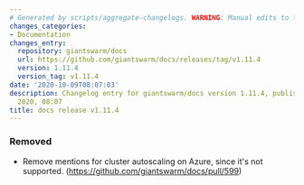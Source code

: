 ```yaml
---
# Generated by scripts/aggregate-changelogs. WARNING: Manual edits to this files will be overwritten.
changes_categories:
- Documentation
changes_entry:
  repository: giantswarm/docs
  url: https://github.com/giantswarm/docs/releases/tag/v1.11.4
  version: 1.11.4
  version_tag: v1.11.4
date: '2020-10-09T08:07:03'
description: Changelog entry for giantswarm/docs version 1.11.4, published on 09 October
  2020, 08:07
title: docs release v1.11.4
---
```


### Removed

- Remove mentions for cluster autoscaling on Azure, since it's not supported. (https://github.com/giantswarm/docs/pull/599)
